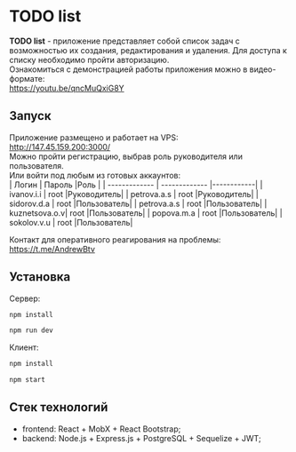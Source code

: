 # TODO list

**TODO list** - приложение представляет собой список задач с возможностью их создания, редактирования и удаления. Для доступа к списку необходимо пройти авторизацию.<br> 
Ознакомиться с демонстрацией работы приложения можно в видео-формате:<br> 
https://youtu.be/qncMuQxiG8Y <br>

## Запуск
Приложение размещено и работает на VPS:<br>
http://147.45.159.200:3000/ <br>
Можно пройти регистрацию, выбрав роль руководителя или пользователя. <br>
Или войти под любым из готовых аккаунтов:<br>
| Логин         | Пароль        |Роль        |
| ------------- | ------------- |------------|
| ivanov.i.i    | root          |Руководитель|
| petrova.a.s   | root          |Руководитель|
| sidorov.d.a   | root          |Пользователь|
| petrova.a.s   | root          |Пользователь|
| kuznetsova.o.v| root          |Пользователь|
| popova.m.a    | root          |Пользователь|
| sokolov.v.u   | root          |Пользователь|

Контакт для оперативного реагирования на проблемы: <br>
https://t.me/AndrewBtv <br>

## Установка
Сервер:<br>
```javascript
npm install
```
```javascript
npm run dev
```
Клиент:<br>
```javascript
npm install
```
```javascript
npm start
```

## Стек технологий
- frontend: React + MobX + React Bootstrap;
- backend: Node.js + Express.js + PostgreSQL + Sequelize + JWT;
